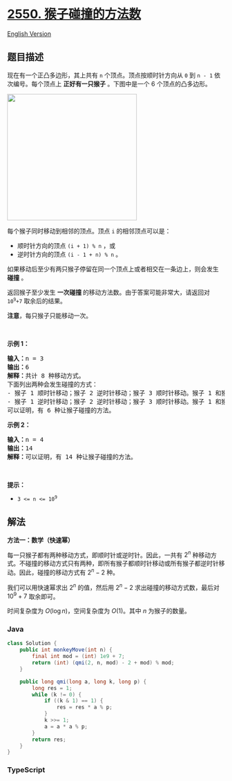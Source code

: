# [2550. 猴子碰撞的方法数](https://leetcode.cn/problems/count-collisions-of-monkeys-on-a-polygon)

[English Version](/solution/2500-2599/2550.Count%20Collisions%20of%20Monkeys%20on%20a%20Polygon/README_EN.md)

## 题目描述

<!-- 这里写题目描述 -->

<p>现在有一个正凸多边形，其上共有 <code>n</code> 个顶点。顶点按顺时针方向从 <code>0</code> 到 <code>n - 1</code> 依次编号。每个顶点上 <strong>正好有一只猴子</strong> 。下图中是一个 6 个顶点的凸多边形。</p>

<p><img alt="" src="https://fastly.jsdelivr.net/gh/doocs/leetcode@main/solution/2500-2599/2550.Count%20Collisions%20of%20Monkeys%20on%20a%20Polygon/images/hexagon.jpg" style="width: 300px; height: 293px;" /></p>

<p>每个猴子同时移动到相邻的顶点。顶点 <code>i</code> 的相邻顶点可以是：</p>

<ul>
	<li>顺时针方向的顶点 <code>(i + 1) % n</code> ，或</li>
	<li>逆时针方向的顶点 <code>(i - 1 + n) % n</code> 。</li>
</ul>

<p>如果移动后至少有两只猴子停留在同一个顶点上或者相交在一条边上，则会发生 <strong>碰撞</strong> 。</p>

<p>返回猴子至少发生 <strong>一次碰撞 </strong>的移动方法数。由于答案可能非常大，请返回对 <code>10<sup>9</sup>+7</code> 取余后的结果。</p>

<p><strong>注意</strong>，每只猴子只能移动一次。</p>

<p>&nbsp;</p>

<p><strong>示例 1：</strong></p>

<pre>
<strong>输入：</strong>n = 3
<strong>输出：</strong>6
<strong>解释：</strong>共计 8 种移动方式。
下面列出两种会发生碰撞的方式：
- 猴子 1 顺时针移动；猴子 2 逆时针移动；猴子 3 顺时针移动。猴子 1 和猴子 2 碰撞。
- 猴子 1 逆时针移动；猴子 2 逆时针移动；猴子 3 顺时针移动。猴子 1 和猴子 3 碰撞。
可以证明，有 6 种让猴子碰撞的方法。
</pre>

<p><strong>示例 2：</strong></p>

<pre>
<strong>输入：</strong>n = 4
<strong>输出：</strong>14
<strong>解释：</strong>可以证明，有 14 种让猴子碰撞的方法。</pre>

<p>&nbsp;</p>

<p><strong>提示：</strong></p>

<ul>
	<li><code>3 &lt;= n &lt;= 10<sup>9</sup></code></li>
</ul>

## 解法

**方法一：数学（快速幂）**

每一只猴子都有两种移动方式，即顺时针或逆时针。因此，一共有 $2^n$ 种移动方式。不碰撞的移动方式只有两种，即所有猴子都顺时针移动或所有猴子都逆时针移动。因此，碰撞的移动方式有 $2^n - 2$ 种。

我们可以用快速幂求出 $2^n$ 的值，然后用 $2^n - 2$ 求出碰撞的移动方式数，最后对 $10^9 + 7$ 取余即可。

时间复杂度为 $O(\log n)$，空间复杂度为 $O(1)$。其中 $n$ 为猴子的数量。

### **Java**

```java
class Solution {
    public int monkeyMove(int n) {
        final int mod = (int) 1e9 + 7;
        return (int) (qmi(2, n, mod) - 2 + mod) % mod;
    }

    public long qmi(long a, long k, long p) {
        long res = 1;
        while (k != 0) {
            if ((k & 1) == 1) {
                res = res * a % p;
            }
            k >>= 1;
            a = a * a % p;
        }
        return res;
    }
}
```

### **TypeScript**
